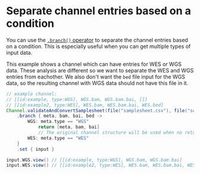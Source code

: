 # Separate channel entries based on a condition

You can use the [`.branch()` operator](https://www.nextflow.io/docs/latest/operator.html#branch) to separate the channel entries based on a condition. This is especially useful when you can get multiple types of input data. 

This example shows a channel which can have entries for WES or WGS data. These analysis are different so we want to separate the WES and WGS entries from eachother. We also don't want the `bed` file input for the WGS data, so the resulting channel with WGS data should not have this file in it.

```groovy
// example channel: 
// [[id:example, type:WGS], WGS.bam, WGS.bam.bai, []]
// [[id:example2, type:WES], WES.bam, WES.bam.bai, WES.bed]
Channel.validateAndConvertSamplesheet(file("samplesheet.csv"), file("schema.json"))
    .branch { meta, bam, bai, bed ->
        WGS: meta.type == "WGS"
            return [meta, bam, bai] 
            // The original channel structure will be used when no return statement is used.
        WES: meta.type == "WES"
    }
    .set { input }

input.WGS.view() // [[id:example, type:WGS], WGS.bam, WGS.bam.bai]
input.WES.view() // [[id:example2, type:WES], WES.bam, WES.bam.bai, WES.bed]
```